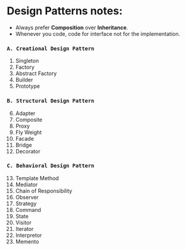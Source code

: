 # Design Patterns notes: 

- Always prefer **Composition** over **Inheritance**.
- Whenever you code, code for interface not for the implementation.

### ```A. Creational Design Pattern```
1. Singleton
2. Factory
3. Abstract Factory
4. Builder
5. Prototype

### ```B. Structural Design Pattern```
6. Adapter
7. Composite
8. Proxy
9. Fly Weight
10. Facade
11. Bridge
12. Decorator

### ```C. Behavioral Design Pattern```
13. Template Method
14. Mediator
15. Chain of Responsibility
16. Observer
17. Strategy
18. Command
19. State
20. Visitor
21. Iterator
22. Interpretor
23. Memento

